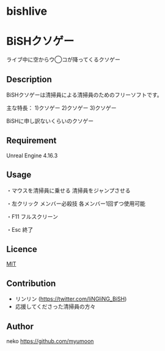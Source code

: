 # bishlive
BiSHクソゲー
====

ライブ中に空からウ◯コが降ってくるクソゲー

## Description

BiSHクソゲーは清掃員による清掃員のためのフリーソフトです。

主な特長：
  1)クソゲー
  2)クソゲー
  3)クソゲー
  
BiSHに申し訳ないくらいのクソゲー

## Requirement

Unreal Engine 4.16.3

## Usage

・マウスを清掃員に乗せる
  清掃員をジャンプさせる
  
・左クリック
  メンバー必殺技
  各メンバー1回ずつ使用可能

・F11
  フルスクリーン
  
・Esc
  終了

## Licence

[MIT](https://github.com/tcnksm/tool/blob/master/LICENCE)

## Contribution

- リンリン (https://twitter.com/liNGliNG_BiSH)
- 応援してくださった清掃員の方々

## Author

neko
https://github.com/myumoon
